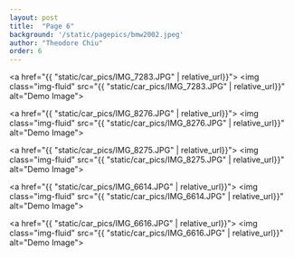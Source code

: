 ```yaml
---
layout: post
title:  "Page 6"
background: '/static/pagepics/bmw2002.jpeg'
author: "Theodore Chiu"
order: 6
---
```


<a href="{{ "static/car_pics/IMG_7283.JPG" | relative_url}}">
	<img class="img-fluid" src="{{ "static/car_pics/IMG_7283.JPG" | relative_url}}" alt="Demo Image">
</a>

<a href="{{ "static/car_pics/IMG_8276.JPG" | relative_url}}">
	<img class="img-fluid" src="{{ "static/car_pics/IMG_8276.JPG" | relative_url}}" alt="Demo Image">
</a>

<a href="{{ "static/car_pics/IMG_8275.JPG" | relative_url}}">
	<img class="img-fluid" src="{{ "static/car_pics/IMG_8275.JPG" | relative_url}}" alt="Demo Image">
</a>

<a href="{{ "static/car_pics/IMG_6614.JPG" | relative_url}}">
	<img class="img-fluid" src="{{ "static/car_pics/IMG_6614.JPG" | relative_url}}" alt="Demo Image">
</a>

<a href="{{ "static/car_pics/IMG_6616.JPG" | relative_url}}">
	<img class="img-fluid" src="{{ "static/car_pics/IMG_6616.JPG" | relative_url}}" alt="Demo Image">
</a>


